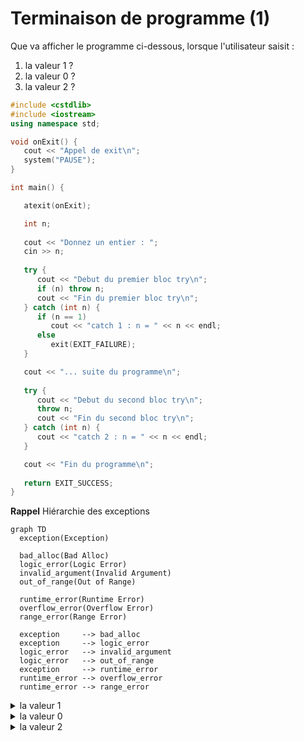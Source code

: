 # Terminaison de programme (1)

Que va afficher le programme ci-dessous, lorsque l'utilisateur saisit :

1. la valeur 1 ?
2. la valeur 0 ?
3. la valeur 2 ?
   
~~~cpp
#include <cstdlib>
#include <iostream>
using namespace std;

void onExit() {
   cout << "Appel de exit\n";
   system("PAUSE");
}

int main() {

   atexit(onExit);

   int n;
    
   cout << "Donnez un entier : ";
   cin >> n;
   
   try {
      cout << "Debut du premier bloc try\n";
      if (n) throw n;
      cout << "Fin du premier bloc try\n";   
   } catch (int n) {
      if (n == 1)
         cout << "catch 1 : n = " << n << endl;   
      else
         exit(EXIT_FAILURE);
   }

   cout << "... suite du programme\n";
   
   try {
      cout << "Debut du second bloc try\n";
      throw n;
      cout << "Fin du second bloc try\n";   
   } catch (int n) {
      cout << "catch 2 : n = " << n << endl;   
   }

   cout << "Fin du programme\n";
  
   return EXIT_SUCCESS;
}

~~~

**Rappel** Hiérarchie des exceptions

~~~mermaid
graph TD
  exception(Exception)
  
  bad_alloc(Bad Alloc)
  logic_error(Logic Error)
  invalid_argument(Invalid Argument)
  out_of_range(Out of Range)

  runtime_error(Runtime Error)
  overflow_error(Overflow Error)
  range_error(Range Error)

  exception     --> bad_alloc
  exception     --> logic_error
  logic_error   --> invalid_argument
  logic_error   --> out_of_range
  exception     --> runtime_error
  runtime_error --> overflow_error
  runtime_error --> range_error
~~~

<details>
<summary>la valeur 1</summary>

~~~text
Donnez un entier : 1
Debut du premier bloc try
catch 1 : n = 1
... suite du programme
Debut du second bloc try
catch 2 : n = 1
Fin du programme
Appel de exit
Appuyez sur une touche pour continuer...
~~~

</details>

<details>
<summary>la valeur 0</summary>

~~~text
Donnez un entier : 0
Debut du premier bloc try
Fin du premier bloc try
... suite du programme
Debut du second bloc try
catch 2 : n = 0
Fin du programme
Appel de exit
Appuyez sur une touche pour continuer...
~~~

</details>

<details>
<summary>la valeur 2</summary>

~~~text
Donnez un entier : 2
Debut du premier bloc try
Appel de exit
Appuyez sur une touche pour continuer...
~~~

</details>
